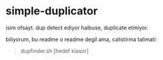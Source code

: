 # simple-duplicator
isim ofsayt. dup detect ediyor halbuse, duplicate etmiyor.

biliyorum, bu readme o readme degil ama, calistirma talimati:

>dupfinder.sh [hedef klasor]

